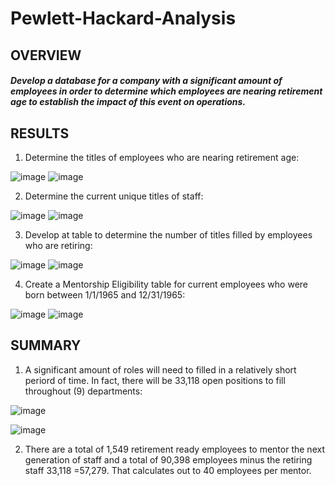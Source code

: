 # Pewlett-Hackard-Analysis

## OVERVIEW
##### Develop a database for a company with a significant amount of employees in order to determine which employees are nearing retirement age to establish the impact of this event on operations.

## RESULTS
1. Determine the titles of employees who are nearing retirement age:
 
 ![image](https://user-images.githubusercontent.com/81878169/122657694-a2334500-d12b-11eb-8474-7fad050d7605.png)
 ![image](https://user-images.githubusercontent.com/81878169/122657705-b24b2480-d12b-11eb-9c35-2fe3be39d4c8.png)

2. Determine the current unique titles of staff:


 ![image](https://user-images.githubusercontent.com/81878169/122657733-e0c8ff80-d12b-11eb-9345-e7929fa4fa58.png)
 ![image](https://user-images.githubusercontent.com/81878169/122657750-fb02dd80-d12b-11eb-8852-18ffdedc59ba.png)

3. Develop at table to determine the number of titles filled by employees who are retiring:


 ![image](https://user-images.githubusercontent.com/81878169/122657798-461cf080-d12c-11eb-84de-5bf31809ada1.png)
 ![image](https://user-images.githubusercontent.com/81878169/122657816-6a78cd00-d12c-11eb-829f-55f3d38a351e.png)
 
4. Create a Mentorship Eligibility table for current employees who were born between 1/1/1965 and 12/31/1965:


![image](https://user-images.githubusercontent.com/81878169/122657833-85e3d800-d12c-11eb-8ab8-c072b4e3ef28.png)
![image](https://user-images.githubusercontent.com/81878169/122657847-9c8a2f00-d12c-11eb-894d-00a94dcd560d.png)

## SUMMARY
1. A significant amount of roles will need to filled in a relatively short periord of time.  In fact, there will be 33,118 open positions to fill throughout (9) departments:

![image](https://user-images.githubusercontent.com/81878169/122659158-710e4100-d13a-11eb-8055-5b053b8fa9cb.png)

![image](https://user-images.githubusercontent.com/81878169/122659164-7ff4f380-d13a-11eb-87f9-2f52c2fd5acf.png)




2. There are a total of 1,549 retirement ready employees to mentor the next generation of staff and a total of 90,398 employees minus the retiring staff 33,118 =57,279. That calculates out to 40 employees per mentor.
